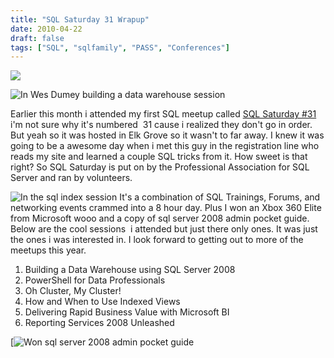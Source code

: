 ```yaml
---
title: "SQL Saturday 31 Wrapup"
date: 2010-04-22
draft: false
tags: ["SQL", "sqlfamily", "PASS", "Conferences"]
---
```


![](https://gogorichiesitefiles.blob.core.windows.net/publicfiles/sql_saturday_logo.png)


![In Wes Dumey building a data warehouse session](https://gogorichiesitefiles.blob.core.windows.net/publicfiles/sqlsat31/87820832.jpg)

Earlier this month i attended my first SQL meetup called [SQL Saturday #31](http://www.sqlsaturday.com/31/eventhome.aspx) i'm not sure why it's numbered  31 cause i realized they don't go in order. But yeah so it was hosted in Elk Grove so it wasn't to far away. I knew it was going to be a awesome day when i met this guy in the registration line who reads my site and learned a couple SQL tricks from it. How sweet is that right? So SQL Saturday is put on by the Professional Association for SQL Server and ran by volunteers.

![In the sql index session](https://gogorichiesitefiles.blob.core.windows.net/publicfiles/sqlsat31/87931803.jpg) 
It's a combination of SQL Trainings, Forums, and networking events crammed into a 8 hour day. Plus I won an Xbox 360 Elite from Microsoft wooo and a copy of sql server 2008 admin pocket guide. Below are the cool sessions  i attended but just there only ones. It was just the ones i was interested in. I look forward to getting out to more of the meetups this year.

1.  Building a Data Warehouse using SQL Server 2008
2.  PowerShell for Data Professionals
3.  Oh Cluster, My Cluster!
4.  How and When to Use Indexed Views
5.  Delivering Rapid Business Value with Microsoft BI
6.  Reporting Services 2008 Unleashed

[![Won sql server 2008 admin pocket guide](https://gogorichiesitefiles.blob.core.windows.net/publicfiles/sqlsat31/88001167.jpg)
